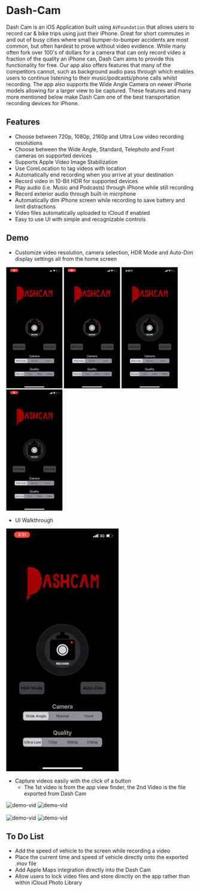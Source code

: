 # Dash-Cam

Dash Cam is an iOS Application built using `AVFoundation` that allows users to record car & bike trips using just their iPhone. Great for short commutes in and out of busy cities where small bumper-to-bumper accidents are most common, but often hardest to prove without video evidence. While many often fork over 100's of dollars for a camera that can only record video a fraction of the quality an iPhone can, Dash Cam aims to provide this functionality for free. Our app also offers features that many of the competitors cannot, such as background audio pass through which enables users to continue listening to their music/podcasts/phone calls whilst recording. The app also supports the Wide Angle Camera on newer iPhone models allowing for a larger view to be captured. These features and many more mentioned below make Dash Cam one of the best transportation recording devices for iPhone.

## Features

- Choose between 720p, 1080p, 2160p and Ultra Low video recording resolutions
- Choose between the Wide Angle, Standard, Telephoto and Front cameras on supported devices
- Supports Apple Video Image Stabilization
- Use CoreLocation to tag videos with location
- Automatically end recording when you arrive at your destination
- Record video in 10-Bit HDR for supported devices
- Play audio (i.e. Music and Podcasts) through iPhone while still recording
- Record exterior audio through built-in micrphone
- Automatically dim iPhone screen while recording to save battery and limit distractions
- Video files automatically uploaded to iCloud if enabled
- Easy to use UI with simple and recognizable controls

## Demo

- Customize video resolution, camera selection, HDR Mode and Auto-Dim display settings all from the home screen

![demo-vid](resources/hdr-mode.gif) ![demo-vid](resources/auto-dim.gif) ![demo-vid](resources/camera-selector.gif) ![demo-vid](resources/quality-selecotr.gif)

- UI Walkthrough

![demo-vid](resources/ui-tour.gif)

- Capture videos easily with the click of a button
  - The 1st video is from the app view finder, the 2nd Video is the file exported from Dash Cam

![demo-vid](resources/video1screenRecording.gif) ![demo-vid](resources/video1actualVideo.gif)
\
\
![demo-vid](resources/video2screenRecording.gif) ![demo-vid](resources/video2actualVideo.gif) 

## To Do List

- Add the speed of vehicle to the screen while recording a video
- Place the current time and speed of vehicle directly onto the exported .mov file
- Add Apple Maps integration directly into the Dash Cam
- Allow users to lock video files and store directly on the app rather than within iCloud Photo Library
